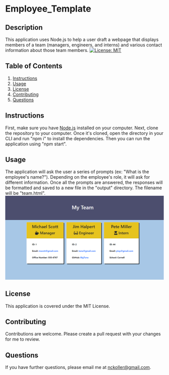# Employee_Template

## Description

This application uses Node.js to help a user draft a webpage that displays members of a team (managers, engineers, and interns) and various contact information about those team members. [![License: MIT](https://img.shields.io/badge/License-MIT-yellow.svg)](https://opensource.org/licenses/MIT)

## Table of Contents

1. [Instructions](#instructions)
2. [Usage](#usage)
3. [License](#license)
4. [Contributing](#contributing)
5. [Questions](#questions)

## Instructions

First, make sure you have [Node.js](https://nodejs.org/en/) installed on your computer. Next, clone the repository to your computer. Once it's cloned, open the directory in your CLI and run "npm i" to install the dependencies. Then you can run the application using "npm start".

## Usage

The application will ask the user a series of prompts (ex: "What is the employee's name?"). Depending on the employee's role, it will ask for different information. Once all the prompts are answered, the responses will be formatted and saved to a new file in the "output" directory. The filename will be "team.html".
<img src="assets/TeamTemplateDemoImg.png" src="screenshot of webpage with employee cards">

## License

This application is covered under the MIT License.

## Contributing

Contributions are welcome. Please create a pull request with your changes for me to review.

## Questions

If you have further questions, please email me at nckoller@gmail.com.
